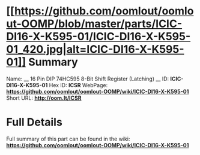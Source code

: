 
[[https://github.com/oomlout/oomlout-OOMP/blob/master/parts/ICIC-DI16-X-K595-01/ICIC-DI16-X-K595-01_420.jpg|alt=ICIC-DI16-X-K595-01]] 
Summary
=================

Name: __ 16 Pin DIP 74HC595 8-Bit Shift Register (Latching) __
ID: __ICIC-DI16-X-K595-01__
Hex ID: __ICSR__
WebPage: __https://github.com/oomlout/oomlout-OOMP/wiki/ICIC-DI16-X-K595-01__
Short URL: __http://oom.lt/ICSR__

Full Details
==========================
Full summary of this part can be found in the wiki:   
__https://github.com/oomlout/oomlout-OOMP/wiki/ICIC-DI16-X-K595-01__   

